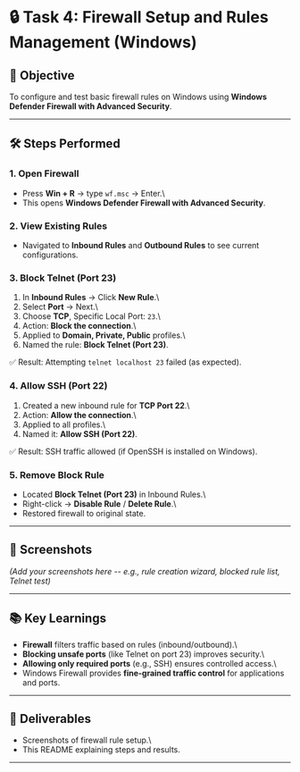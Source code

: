 # 🔒 Task 4: Firewall Setup and Rules Management (Windows)

## 🎯 Objective

To configure and test basic firewall rules on Windows using **Windows
Defender Firewall with Advanced Security**.

------------------------------------------------------------------------

## 🛠 Steps Performed

### 1. Open Firewall

-   Press **Win + R** → type `wf.msc` → Enter.\
-   This opens **Windows Defender Firewall with Advanced Security**.

### 2. View Existing Rules

-   Navigated to **Inbound Rules** and **Outbound Rules** to see current
    configurations.

### 3. Block Telnet (Port 23)

1.  In **Inbound Rules** → Click **New Rule**.\
2.  Select **Port** → Next.\
3.  Choose **TCP**, Specific Local Port: `23`.\
4.  Action: **Block the connection**.\
5.  Applied to **Domain, Private, Public** profiles.\
6.  Named the rule: **Block Telnet (Port 23)**.

✅ Result: Attempting `telnet localhost 23` failed (as expected).

### 4. Allow SSH (Port 22)

1.  Created a new inbound rule for **TCP Port 22**.\
2.  Action: **Allow the connection**.\
3.  Applied to all profiles.\
4.  Named it: **Allow SSH (Port 22)**.

✅ Result: SSH traffic allowed (if OpenSSH is installed on Windows).

### 5. Remove Block Rule

-   Located **Block Telnet (Port 23)** in Inbound Rules.\
-   Right-click → **Disable Rule** / **Delete Rule**.\
-   Restored firewall to original state.

------------------------------------------------------------------------

## 📸 Screenshots

*(Add your screenshots here -- e.g., rule creation wizard, blocked rule
list, Telnet test)*

------------------------------------------------------------------------

## 📚 Key Learnings

-   **Firewall** filters traffic based on rules (inbound/outbound).\
-   **Blocking unsafe ports** (like Telnet on port 23) improves
    security.\
-   **Allowing only required ports** (e.g., SSH) ensures controlled
    access.\
-   Windows Firewall provides **fine-grained traffic control** for
    applications and ports.

------------------------------------------------------------------------

## 📂 Deliverables

-   Screenshots of firewall rule setup.\
-   This README explaining steps and results.

------------------------------------------------------------------------
